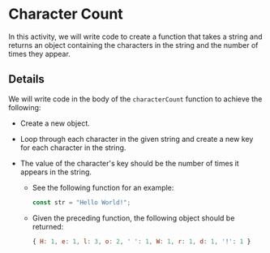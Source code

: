 # Character Count

In this activity, we will write code to create a function that takes a string and returns an object containing the characters in the string and the number of times they appear.

## Details

We will write code in the body of the `characterCount` function to achieve the following:

- Create a new object.

- Loop through each character in the given string and create a new key for each character in the string.

- The value of the character's key should be the number of times it appears in the string.

  - See the following function for an example:

    ```js
    const str = "Hello World!";
    ```

  - Given the preceding function, the following object should be returned:

    ```js
    { H: 1, e: 1, l: 3, o: 2, ' ': 1, W: 1, r: 1, d: 1, '!': 1 }
    ```
